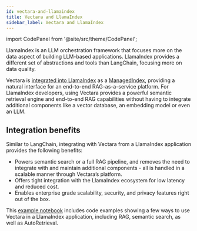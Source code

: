 ```yaml
---
id: vectara-and-llamaindex
title: Vectara and LlamaIndex
sidebar_label: Vectara and LlamaIndex
---
```



import CodePanel from '@site/src/theme/CodePanel';


LlamaIndex is an LLM orchestration framework that focuses more on the data 
aspect of building LLM-based applications. LlamaIndex provides a different set 
of abstractions and tools than LangChain, focusing more on data quality.

Vectara is [integrated into LlamaIndex](https://vectara.com/blog/llamaindex-vectara/) as a [ManagedIndex](https://docs.llamaindex.ai/en/stable/examples/managed/vectaraDemo/), providing a natural 
interface for an end-to-end RAG-as-a-service platform. For LlamaIndex 
developers, using Vectara provides a powerful semantic retrieval engine and 
end-to-end RAG capabilities without having to integrate additional components 
like a vector database, an embedding model or even an LLM.

## Integration benefits

Similar to LangChain, integrating with Vectara from a LlamaIndex application 
provides the following benefits:

* Powers semantic search or a full RAG pipeline, and removes the need to 
  integrate with and maintain additional components - all is handled 
  in a scalable manner through Vectara’s platform.
* Offers tight integration with the LlamaIndex ecosystem for low latency and 
  reduced cost.
* Enables enterprise grade scalability, security, and privacy features right 
  out of the box.

This [example notebook](https://github.com/vectara/example-notebooks/blob/main/notebooks/using-vectara-with-llamaindex.ipynb) includes code examples showing a few ways to use Vectara 
in a LlamaIndex application, including RAG, semantic search, as well as 
AutoRetrieval.
